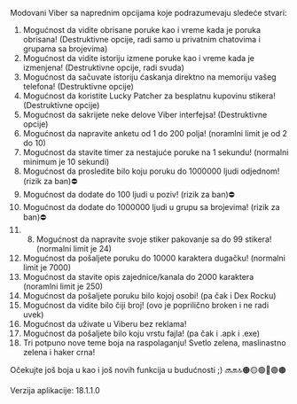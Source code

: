 Modovani Viber sa naprednim opcijama koje podrazumevaju sledeće stvari:
1. Mogućnost da vidite obrisane poruke kao i vreme kada je poruka obrisana! (Destruktivne opcije, radi samo u privatnim chatovima i grupama sa brojevima)
2. Mogućnost da vidite istoriju izmene poruke kao i vreme kada je izmenjena! (Destruktivne opcije, radi svuda)
3. Mogućnost da sačuvate istoriju ćaskanja direktno na memoriju vašeg telefona! (Destruktivne opcije)
4. Mogućnost da koristite Lucky Patcher za besplatnu kupovinu stikera! (Destruktivne opcije)
5. Mogućnost da sakrijete neke delove Viber interfejsa! (Destruktivne opcije)
6. Mogućnost da napravite anketu od 1 do 200 polja! (noramlni limit je od 2 do 10)
7. Mogućnost da stavite timer za nestajuće poruke na 1 sekundu! (normalni minimum je 10 sekundi)
9. Mogućnost da prosledite bilo koju poruku do 1000000 ljudi odjednom! (rizik za ban)⛔️
10. Mogućnost da dodate do 100 ljudi u poziv! (rizik za ban)⛔️
11. Mogućnost da dodate do 1000000 ljudi u grupu sa brojevima! (rizik za ban)⛔️
12. 8. Mogućnost da napravite svoje stiker pakovanje sa do 99 stikera! (normalni limit je 24)
13. Mogućnost da pošaljete poruku do 10000 karaktera dugačku! (normalni limit je 7000)
14. Mogućnost da stavite opis zajednice/kanala do 2000 karaktera (noramlni limit je 250)
15. Mogućnost da pošaljete poruku bilo kojoj osobi! (pa čak i Dex Rocku)
16. Mogućnost da vidite bilo čiji broj! (ovo je poprilično broken i ne radi uvek)
17. Mogućnost da uživate u Viberu bez reklama!
18. Mogućnost da pošaljete bilo koju vrstu fajla! (pa čak i .apk i .exe)
19. Tri potpuno nove teme boja na raspolaganju! Svetlo zelena, maslinastno zelena i haker crna!

Očekujte još boja u kao i još novih funkcija u budućnosti ;) 🔜🔛🔝🟠🟡🟢🔵🟣🟤

Verzija aplikacije: 18.1.1.0
